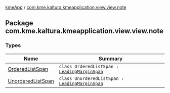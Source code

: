 [kmeApp](../index.md) / [com.kme.kaltura.kmeapplication.view.view.note](./index.md)

## Package com.kme.kaltura.kmeapplication.view.view.note

### Types

| Name | Summary |
|---|---|
| [OrderedListSpan](-ordered-list-span/index.md) | `class OrderedListSpan : `[`LeadingMarginSpan`](https://developer.android.com/reference/android/text/style/LeadingMarginSpan.html) |
| [UnorderedListSpan](-unordered-list-span/index.md) | `class UnorderedListSpan : `[`LeadingMarginSpan`](https://developer.android.com/reference/android/text/style/LeadingMarginSpan.html) |
